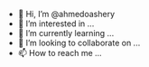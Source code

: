 - 👋 Hi, I’m @ahmedoashery
- 👀 I’m interested in ...
- 🌱 I’m currently learning ...
- 💞️ I’m looking to collaborate on ...
- 📫 How to reach me ...

<!---
ahmedoashery/ahmedoashery is a ✨ special ✨ repository because its `README.md` (this file) appears on your GitHub profile.
You can click the Preview link to take a look at your changes.
--->
